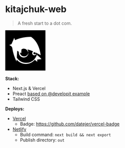 kitajchuk-web
=============

> A fresh start to a dot com.

<img src="./public/kitajchuk_app_icon.png" width="128" />

**Stack:**

* Next.js & Vercel
* Preact [based on @developit example](https://github.com/developit/nextjs-preact-demo)
* Tailwind CSS


**Deploys:**

* [Vercel](https://kitajchuk-web.vercel.app/)
  * Badge: https://github.com/datejer/vercel-badge
* [Netlify](https://kitajchuk-web.netlify.app/)
  * Build command: `next build && next export`
  * Publish directory: `out`